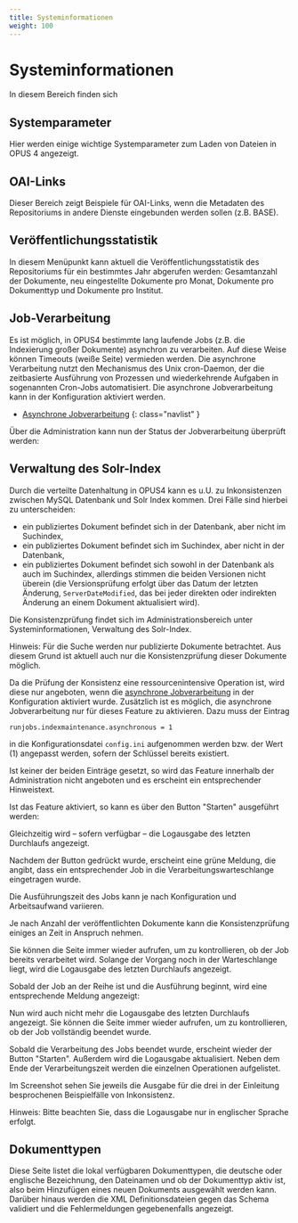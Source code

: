 ```yaml
---
title: Systeminformationen
weight: 100
---
```


# Systeminformationen

In diesem Bereich finden sich

## Systemparameter

Hier werden einige wichtige Systemparameter zum Laden von Dateien in OPUS 4 angezeigt.

## OAI-Links

Dieser Bereich zeigt Beispiele für OAI-Links, wenn die Metadaten des Repositoriums in andere Dienste eingebunden
werden sollen (z.B. BASE).

## Veröffentlichungsstatistik

In diesem Menüpunkt kann aktuell die Veröffentlichungsstatistik des Repositoriums für ein
bestimmtes Jahr abgerufen werden: Gesamtanzahl der Dokumente, neu eingestellte Dokumente pro
Monat, Dokumente pro Dokumenttyp und Dokumente pro Institut.

## Job-Verarbeitung

Es ist möglich, in OPUS4 bestimmte lang laufende Jobs (z.B. die Indexierung großer Dokumente)
asynchron zu verarbeiten. Auf diese Weise können Timeouts (weiße Seite) vermieden werden. Die
asynchrone Verarbeitung nutzt den Mechanismus des Unix cron-Daemon, der die zeitbasierte
Ausführung von Prozessen und wiederkehrende Aufgaben in sogenannten Cron-Jobs automatisiert.
Die asynchrone Jobverarbeitung kann in der Konfiguration aktiviert werden.

* [Asynchrone Jobverarbeitung](../config/jobs.html)
{: class="navlist" }

Über die Administration kann nun der Status der Jobverarbeitung überprüft werden:

## Verwaltung des Solr-Index

Durch die verteilte Datenhaltung in OPUS4 kann es u.U. zu Inkonsistenzen zwischen MySQL
Datenbank und Solr Index kommen. Drei Fälle sind hierbei zu unterscheiden:

* ein publiziertes Dokument befindet sich in der Datenbank, aber nicht im Suchindex,
* ein publiziertes Dokument befindet sich im Suchindex, aber nicht in der Datenbank,
* ein publiziertes Dokument befindet sich sowohl in der Datenbank als auch im Suchindex,
  allerdings stimmen die beiden Versionen nicht überein (die Versionsprüfung erfolgt über das Datum
  der letzten Änderung, `ServerDateModified`, das bei jeder direkten oder indirekten Änderung an
  einem Dokument aktualisiert wird).

Die Konsistenzprüfung findet sich im Administrationsbereich unter Systeminformationen, Verwaltung
des Solr-Index.

Hinweis: Für die Suche werden nur publizierte Dokumente betrachtet.
Aus diesem Grund ist aktuell auch nur die Konsistenzprüfung dieser Dokumente möglich.

Da die Prüfung der Konsistenz eine ressourcenintensive Operation ist, wird diese nur angeboten,
wenn die [asynchrone Jobverarbeitung](../config/jobs.html) in der Konfiguration aktiviert wurde. Zusätzlich ist es
möglich, die asynchrone Jobverarbeitung nur für dieses Feature zu aktivieren. Dazu muss der Eintrag

    runjobs.indexmaintenance.asynchronous = 1

in die Konfigurationsdatei `config.ini` aufgenommen werden bzw. der Wert (1) angepasst werden,
sofern der Schlüssel bereits existiert.

Ist keiner der beiden Einträge gesetzt, so wird das Feature innerhalb der Administration nicht
angeboten und es erscheint ein entsprechender Hinweistext.

Ist das Feature aktiviert, so kann es über den Button "Starten" ausgeführt werden:

Gleichzeitig wird – sofern verfügbar – die Logausgabe des letzten Durchlaufs angezeigt.

Nachdem der Button gedrückt wurde, erscheint eine grüne Meldung, die angibt, dass ein
entsprechender Job in die Verarbeitungswarteschlange eingetragen wurde.

Die Ausführungszeit des Jobs kann je nach Konfiguration und Arbeitsaufwand variieren.

Je nach Anzahl der veröffentlichten Dokumente kann die Konsistenzprüfung einiges an Zeit in
Anspruch nehmen.

Sie können die Seite immer wieder aufrufen, um zu kontrollieren, ob der Job bereits verarbeitet wird.
Solange der Vorgang noch in der Warteschlange liegt, wird die Logausgabe des letzten Durchlaufs
angezeigt.

Sobald der Job an der Reihe ist und die Ausführung beginnt, wird eine entsprechende Meldung
angezeigt:

Nun wird auch nicht mehr die Logausgabe des letzten Durchlaufs angezeigt. Sie können die Seite
immer wieder aufrufen, um zu kontrollieren, ob der Job vollständig beendet wurde.

Sobald die Verarbeitung des Jobs beendet wurde, erscheint wieder der Button "Starten". Außerdem
wird die Logausgabe aktualisiert. Neben dem Ende der Verarbeitungszeit werden die einzelnen
Operationen aufgelistet.

Im Screenshot sehen Sie jeweils die Ausgabe für die drei in der Einleitung besprochenen
Beispielfälle von Inkonsistenz.

Hinweis: Bitte beachten Sie, dass die Logausgabe nur in englischer Sprache erfolgt.

## Dokumenttypen

Diese Seite listet die lokal verfügbaren Dokumenttypen, die deutsche oder englische Bezeichnung,
den Dateinamen und ob der Dokumenttyp aktiv ist, also beim Hinzufügen eines neuen Dokuments
ausgewählt werden kann. Darüber hinaus werden die XML Definitionsdateien gegen das Schema validiert
und die Fehlermeldungen gegebenenfalls angezeigt.
